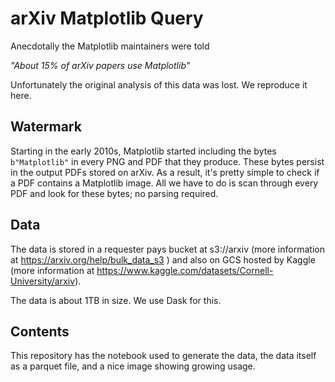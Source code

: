 # arXiv Matplotlib Query

Anecdotally the Matplotlib maintainers were told

*"About 15% of arXiv papers use Matplotlib"*

Unfortunately the original analysis of this data was lost.  We reproduce it here.

## Watermark

Starting in the early 2010s, Matplotlib started including the bytes `b"Matplotlib"` in every PNG and PDF that they produce.  These bytes persist in the output PDFs stored on arXiv.  As a result, it's pretty simple to check if a PDF contains a Matplotlib image.  All we have to do is scan through every PDF and look for these bytes; no parsing required.

## Data

The data is stored in a requester pays bucket at s3://arxiv (more information at https://arxiv.org/help/bulk_data_s3 ) and also on GCS hosted by Kaggle (more information at https://www.kaggle.com/datasets/Cornell-University/arxiv).

The data is about 1TB in size.  We use Dask for this.

## Contents

This repository has the notebook used to generate the data,
the data itself as a parquet file,
and a nice image showing growing usage.
